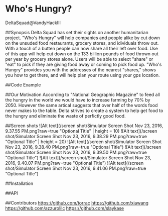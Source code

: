 # Who's Hungry?
DeltaSquad@VandyHackIII 
  
##Synopsis
Delta Squad has set their sights on another humanitarian project. "Who's Hungry" will help companies and people alike by cut down on the unsuded food restaurants, grocery stores, and idividuals throw out. With a touch of a butten people can now share all their left over food. Use of this app will help cut down on the 133 billion pounds of food thrown out per year by grocery stores alone. Users will be able to select "share" or "eat" to pick if they are giving food away or coming to pick food up. "Who's Hungry" provides you with the addresses of the nearest "shares," shows you how to get there, and will help plan your route using your gps location.  

##Code Example 

##Our Motivation 
According to "National Geographic Magazine" to feed all the hungry in the world we would have to increase farming by 70% by 2050. However the same artical suggests that over half of the words food never makes to the table. Delta strives to create a system to help get food to the hungry and eliminate the waste of perfictly good food. 

##Screen shots
![Alt text](/screen shot/Simulator Screen Shot Nov 23, 2016, 9.37.55 PM.png?raw=true "Optional Title" | height = 10)
![Alt text](/screen shot/Simulator Screen Shot Nov 23, 2016, 9.38.29 PM.png?raw=true "Optional Title" | height = 20)
![Alt text](/screen shot/Simulator Screen Shot Nov 23, 2016, 9.38.40 PM.png?raw=true "Optional Title")
![Alt text](/screen shot/Simulator Screen Shot Nov 23, 2016, 9.39.50 PM.png?raw=true "Optional Title")
![Alt text](/screen shot/Simulator Screen Shot Nov 23, 2016, 9.40.07 PM.png?raw=true "Optional Title")
![Alt text](/screen shot/Simulator Screen Shot Nov 23, 2016, 9.41.06 PM.png?raw=true "Optional Title")

##Installation

##API 

##Contributors
https://github.com/torrac
https://github.com/xiawang
https://github.com/azzurolilc
https://github.com/slaykase
